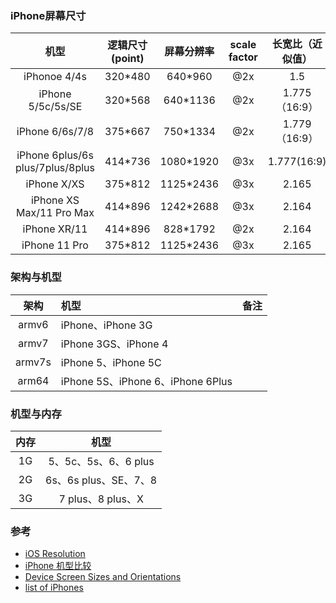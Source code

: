 ### iPhone屏幕尺寸

|机型|逻辑尺寸(point)|屏幕分辨率|scale factor|长宽比（近似值）|英寸|
|:-:|:-:|:-:|:-:|:-:|:-:|
|iPhonoe 4/4s|320*480|640*960|@2x|1.5|3.5|
|iPhone 5/5c/5s/SE|320*568|640*1136|@2x|1.775（16:9）|4|
|iPhone 6/6s/7/8|375*667|750*1334|@2x|1.779（16:9）|4.7|
|iPhone 6plus/6s plus/7plus/8plus|414*736|1080*1920|@3x|1.777(16:9)|5.5|
|iPhone X/XS|375*812|1125*2436|@3x|2.165|5.8|
|iPhone XS Max/11 Pro Max|414*896|1242*2688|@3x|2.164|6.5|
|iPhone XR/11|414*896|828*1792|@2x|2.164|6.1|
|iPhone 11 Pro|375*812|1125*2436|@3x|2.165|5.8|


### 架构与机型

|架构|机型|备注|
|:-:|:-|:-:|
|armv6|iPhone、iPhone 3G||
|armv7|iPhone 3GS、iPhone 4||
|armv7s|iPhone 5、iPhone 5C||
|arm64|iPhone 5S、iPhone 6、iPhone 6Plus||

### 机型与内存

|内存|机型|
|:-:|:-:|
|1G|5、5c、5s、6、6 plus|
|2G|6s、6s plus、SE、7、8|
|3G|7 plus、8 plus、X|

### 参考
- [iOS Resolution](https://ios-resolution.com/)
- [iPhone 机型比较](https://www.apple.com.cn/iphone/compare/)
- [Device Screen Sizes and Orientations](https://developer.apple.com/design/human-interface-guidelines/ios/visual-design/adaptivity-and-layout/)
- [list of iPhones](https://www.theiphonewiki.com/wiki/List_of_iPhones)
